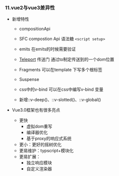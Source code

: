 ### 11.vue2与vue3差异性

+ 新增特性

  + compositionApi

  + SFC compostion Api 语法糖 ```<script setup>```

  + emits 在emits的时候需要验证

  + [Teleport]() 传送门 通过to制定传送到的一个dom位置

  + Fragments 可以在template 下写多个根标签

  + Suspense

  + css中的v-bind 可以在css中编写v-bind 变量

  + 新增::v-deep()、::v-slotted()、::v-global()

+ Vue3.0框架也有很多亮点
  + 更快
    + 虚拟dom重写
    + 编译器优化
    + 基于proxy的响应式系统
  + 更小：更好的摇树优化
  + 更易维护：typscript+模块化
  + 更易扩展：
    + 独立响应模块
    + 自定义渲染器
